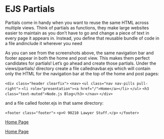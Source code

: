 # EJS Partials

Partials come in handy when you want to reuse the same HTML across multiple views. Think of partials as functions, they make large websites easier to maintain as you don’t have to go and change a piece of text in every page it appears in. Instead, you define that reusable bundle of code in a file andinclude it wherever you need 


As you can see from the screenshots above, the same navigation bar and footer appear in both the home and post view. This makes them perfect candidates for partials!
Let’s go ahead and create those partials. Under the views/partials/ directory create a file callednavbar.ejs which will contain only the HTML for the navigation bar at the top of the home and post pages:


`<div class="header clearfix">`
    `<nav>`
        `<ul class="nav nav-pills pull-right">`
            `<li role="presentation"><a href="/">Home</a></li>`
        `</ul>`
        `<h3 class="text-muted">Node.js Blog</h3>`
        `</nav>`
    `</div>`

and a file called footer.ejs in that same directory:


`<footer class="footer">`
`<p>© 90210 Lawyer Stuff.</p>`
`</footer>`

[Home Page](https://osamamousa204.github.io/reading-notes-301/)






























[Home Page](https://osamamousa204.github.io/reading-notes-301/)